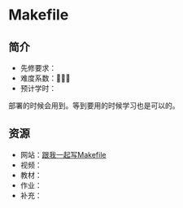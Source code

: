 # Makefile

## 简介

- 先修要求：
- 难度系数：🌟🌟🌟
- 预计学时：

部署的时候会用到。等到要用的时候学习也是可以的。

## 资源

- 网站：[跟我一起写Makefile](https://seisman.github.io/how-to-write-makefile/)
- 视频：
- 教材：
- 作业：
- 补充：

